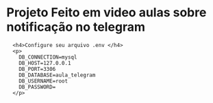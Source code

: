 <!DOCTYPE html>
<html lang="pt-br">
  <head>
    <title>Laravel - Notifications Telegram</title>
    <meta charset="utf-8">
  </head>
  <body>
      <h1> Projeto Feito em video aulas sobre notificação no telegram </h1>

      <h4>Configure seu arquivo .env </h4>
      <p>
        DB_CONNECTION=mysql
        DB_HOST=127.0.0.1
        DB_PORT=3306
        DB_DATABASE=aula_telegram
        DB_USERNAME=root
        DB_PASSWORD=
      </p>
  </body>
</html>